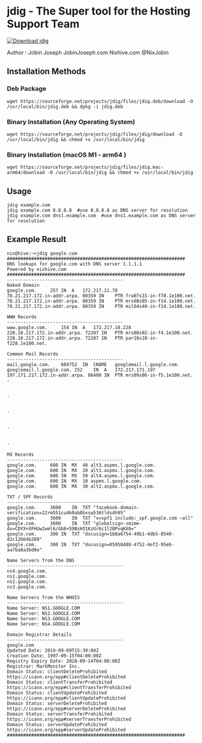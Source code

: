 # jdig - The Super tool for the Hosting Support Team
[![Download jdig](https://img.shields.io/sourceforge/dm/jdig.svg)](https://sourceforge.net/projects/jdig/files/latest/download)

Author : Jobin Joseph  JobinJoseph.com  Nixhive.com @NixJobin

## Installation Methods

### Deb Package
    wget https://sourceforge.net/projects/jdig/files/jdig.deb/download -O /usr/local/bin/jdig.deb && dpkg -i jdig.deb 

### Binary Installation (Any Operating System)
    wget https://sourceforge.net/projects/jdig/files/jdig/download -O /usr/local/bin/jdig && chmod +x /usr/local/bin/jdig

### Binary Installation (macOS M1 - arm64 )
    wget https://sourceforge.net/projects/jdig/files/jdig.mac-arm64/download -O /usr/local/bin/jdig && chmod +x /usr/local/bin/jdig

## Usage
    jdig example.com
    jdig example.com 8.8.8.8  #use 8.8.8.8 as DNS server for resolution
    jdig example.com dns1.example.com  #use dns1.example.com as DNS server for resolution


## Example Result

    nix@hive:~>jdig google.com
    ##################################################################
    DNS lookups for google.com with DNS server 1.1.1.1
    Powered by nixhive.com
    ##################################################################
    -------------------------------------------
    Naked Domain
    google.com.		257	IN	A	172.217.21.78
    78.21.217.172.in-addr.arpa. 80359 IN	PTR	fra07s31-in-f78.1e100.net.
    78.21.217.172.in-addr.arpa. 80359 IN	PTR	mrs08s05-in-f14.1e100.net.
    78.21.217.172.in-addr.arpa. 80359 IN	PTR	mil04s40-in-f14.1e100.net.

    WWW Records
    -------------------------------------------
    www.google.com.		154	IN	A	172.217.18.228
    228.18.217.172.in-addr.arpa. 72207 IN	PTR	mrs08s02-in-f4.1e100.net.
    228.18.217.172.in-addr.arpa. 72207 IN	PTR	par10s10-in-f228.1e100.net.

    Common Mail Records
    -------------------------------------------
    mail.google.com.	604752	IN	CNAME	googlemail.l.google.com.
    googlemail.l.google.com. 252	IN	A	172.217.171.197
    197.171.217.172.in-addr.arpa. 86400 IN	PTR	mrs09s06-in-f5.1e100.net.
    -


    -


    -


    -


    -

    MX Records
    -------------------------------------------
    google.com.		600	IN	MX	40 alt3.aspmx.l.google.com.
    google.com.		600	IN	MX	20 alt1.aspmx.l.google.com.
    google.com.		600	IN	MX	50 alt4.aspmx.l.google.com.
    google.com.		600	IN	MX	10 aspmx.l.google.com.
    google.com.		600	IN	MX	30 alt2.aspmx.l.google.com.

    TXT / SPF Records
    -------------------------------------------
    google.com.		3600	IN	TXT	"facebook-domain-verification=22rm551cu4k0ab0bxsw536tlds4h95"
    google.com.		3600	IN	TXT	"v=spf1 include:_spf.google.com ~all"
    google.com.		3600	IN	TXT	"globalsign-smime-dv=CDYX+XFHUw2wml6/Gb8+59BsH31KzUr6c1l2BPvqKX8="
    google.com.		300	IN	TXT	"docusign=1b0a6754-49b1-4db5-8540-d2c12664b289"
    google.com.		300	IN	TXT	"docusign=05958488-4752-4ef2-95eb-aa7ba8a3bd0e"

    Name Servers from the DNS
    -------------------------------------------
    ns4.google.com.
    ns1.google.com.
    ns2.google.com.
    ns3.google.com.

    Name Servers from the WHOIS
    -------------------------------------------
    Name Server: NS1.GOOGLE.COM
    Name Server: NS2.GOOGLE.COM
    Name Server: NS3.GOOGLE.COM
    Name Server: NS4.GOOGLE.COM

    Domain Registrar Details
    -------------------------------------------
    google.com
    Updated Date: 2019-09-09T15:39:04Z
    Creation Date: 1997-09-15T04:00:00Z
    Registry Expiry Date: 2028-09-14T04:00:00Z
    Registrar: MarkMonitor Inc.
    Domain Status: clientDeleteProhibited https://icann.org/epp#clientDeleteProhibited
    Domain Status: clientTransferProhibited https://icann.org/epp#clientTransferProhibited
    Domain Status: clientUpdateProhibited https://icann.org/epp#clientUpdateProhibited
    Domain Status: serverDeleteProhibited https://icann.org/epp#serverDeleteProhibited
    Domain Status: serverTransferProhibited https://icann.org/epp#serverTransferProhibited
    Domain Status: serverUpdateProhibited https://icann.org/epp#serverUpdateProhibited
    ##################################################################
